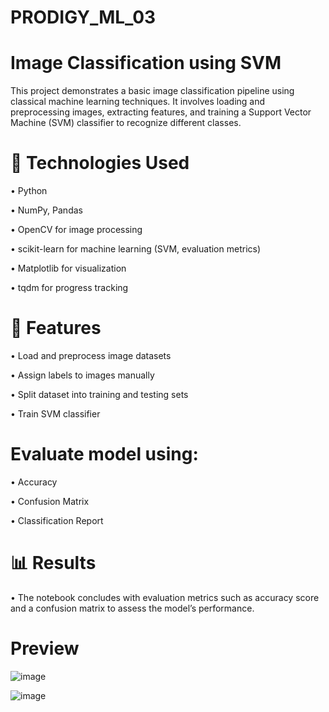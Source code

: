 # PRODIGY_ML_03

# Image Classification using SVM

This project demonstrates a basic image classification pipeline using classical machine learning techniques. It involves loading and preprocessing images, extracting features, and training a Support Vector Machine (SVM) classifier to recognize different classes.

# 🧰 Technologies Used

• Python

• NumPy, Pandas

• OpenCV for image processing

• scikit-learn for machine learning (SVM, evaluation metrics)

• Matplotlib for visualization

• tqdm for progress tracking

# 🚀 Features

• Load and preprocess image datasets

• Assign labels to images manually

• Split dataset into training and testing sets

• Train SVM classifier

# Evaluate model using:

• Accuracy

• Confusion Matrix

• Classification Report

# 📊 Results

• The notebook concludes with evaluation metrics such as accuracy score and a confusion matrix to assess the model’s performance.

# Preview

![image](https://github.com/user-attachments/assets/047cf466-bd27-4b7e-970f-272b608a360c)

![image](https://github.com/user-attachments/assets/79dd3653-6536-48a0-b31b-ccf2ee90d7ec)
